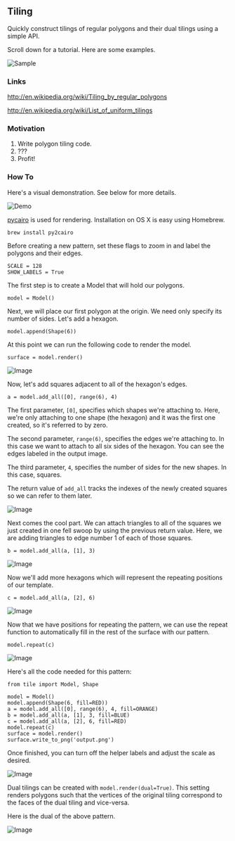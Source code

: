 ## Tiling

Quickly construct tilings of regular polygons and their dual tilings using a
simple API.

Scroll down for a tutorial. Here are some examples.

![Sample](http://i.imgur.com/gyoQnuG.gif)

### Links

http://en.wikipedia.org/wiki/Tiling_by_regular_polygons

http://en.wikipedia.org/wiki/List_of_uniform_tilings

### Motivation

1. Write polygon tiling code.
2. ???
3. Profit!

### How To

Here's a visual demonstration. See below for more details.

![Demo](http://i.imgur.com/MHm6VuI.gif)

[pycairo](http://cairographics.org/pycairo/) is used for rendering.
Installation on OS X is easy using Homebrew.

    brew install py2cairo

Before creating a new pattern, set these flags to zoom in and label the
polygons and their edges.

    SCALE = 128
    SHOW_LABELS = True

The first step is to create a Model that will hold our polygons.

    model = Model()

Next, we will place our first polygon at the origin. We need only specify its
number of sides. Let's add a hexagon.

    model.append(Shape(6))

At this point we can run the following code to render the model.

    surface = model.render()

![Image](http://i.imgur.com/OjV0HTb.png)

Now, let's add squares adjacent to all of the hexagon's edges.

    a = model.add_all([0], range(6), 4)

The first parameter, `[0]`, specifies which shapes we're attaching to. Here,
we're only attaching to one shape (the hexagon) and it was the first one
created, so it's referred to by zero.

The second parameter, `range(6)`, specifies the edges we're attaching to. In this
case we want to attach to all six sides of the hexagon. You can see the edges
labeled in the output image.

The third parameter, `4`, specifies the number of sides for the new shapes. In
this case, squares.

The return value of `add_all` tracks the indexes of the newly created squares
so we can refer to them later.

![Image](http://i.imgur.com/D0zqHkA.png)

Next comes the cool part. We can attach triangles to all of the squares we just
created in one fell swoop by using the previous return value. Here, we are
adding triangles to edge number 1 of each of those squares.

    b = model.add_all(a, [1], 3)

![Image](http://i.imgur.com/lfyfaC0.png)

Now we'll add more hexagons which will represent the repeating positions of
our template.

    c = model.add_all(a, [2], 6)

![Image](http://i.imgur.com/2HgeMRd.png)

Now that we have positions for repeating the pattern, we can use the
repeat function to automatically fill in the rest of the surface
with our pattern.

    model.repeat(c)

![Image](http://i.imgur.com/JC2MSwH.png)

Here's all the code needed for this pattern:

    from tile import Model, Shape
    
    model = Model()
    model.append(Shape(6, fill=RED))
    a = model.add_all([0], range(6), 4, fill=ORANGE)
    b = model.add_all(a, [1], 3, fill=BLUE)
    c = model.add_all(a, [2], 6, fill=RED)
    model.repeat(c)
    surface = model.render()
    surface.write_to_png('output.png')

Once finished, you can turn off the helper labels and adjust the scale as
desired.

![Image](http://i.imgur.com/cOrQsXW.png)

Dual tilings can be created with `model.render(dual=True)`. This setting
renders polygons such that the vertices of the original tiling correspond to
the faces of the dual tiling and vice-versa.

Here is the dual of the above pattern.

![Image](http://i.imgur.com/BnIdKV2.png)
